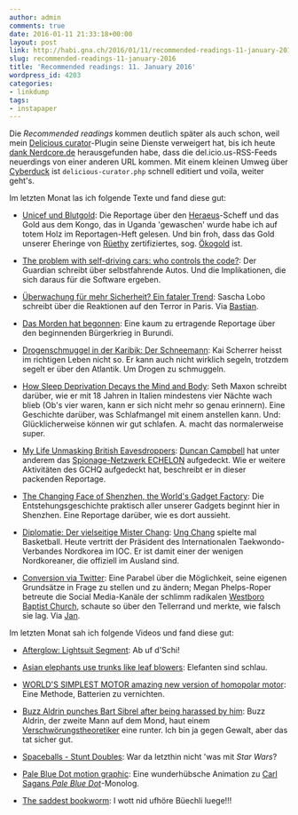 ```yaml
---
author: admin
comments: true
date: 2016-01-11 21:33:18+00:00
layout: post
link: http://habi.gna.ch/2016/01/11/recommended-readings-11-january-2016/
slug: recommended-readings-11-january-2016
title: 'Recommended readings: 11. January 2016'
wordpress_id: 4203
categories:
- linkdump
tags:
- instapaper
---
```


Die _Recommended readings_ kommen deutlich später als auch schon, weil mein [Delicious curator](https://wordpress.org/plugins/delicious-curator/)-Plugin seine Dienste verweigert hat, bis ich heute [dank Nerdcore.de](http://www.nerdcore.de/2016/01/01/wptouch-und-so/) herausgefunden habe, dass die del.icio.us-RSS-Feeds neuerdings von einer anderen URL kommen. Mit einem kleinen Umweg über [Cyberduck](https://cyberduck.io) ist `delicious-curator.php` schnell editiert und voila, weiter geht's.

Im letzten Monat las ich folgende Texte und fand diese gut:





  * [Unicef und Blutgold](http://reportagen.com/content/unicef-und-blutgold): Die Reportage über den [Heraeus](https://www.heraeus.com/)-Scheff und das Gold aus dem Kongo, das in Uganda 'gewaschen' wurde habe ich auf totem Holz im Reportagen-Heft gelesen. Und bin froh, dass das Gold unserer Eheringe von [Rüethy](http://www.ruethy.ch) zertifiziertes, sog. [Ökogold](http://www.gyr.ch/de/recycling/) ist.


  * [The problem with self-driving cars: who controls the code?](http://www.theguardian.com/technology/2015/dec/23/the-problem-with-self-driving-cars-who-controls-the-code): Der Guardian schreibt über selbstfahrende Autos. Und die Implikationen, die sich daraus für die Software ergeben.


  * [Überwachung für mehr Sicherheit? Ein fataler Trend](http://www.spiegel.de/netzwelt/web/sascha-lobo-ueber-die-irrationale-ausweitung-der-ueberwachung-a-1064508.html): Sascha Lobo schreibt über die Reaktionen auf den Terror in Paris. Via [Bastian](http://blog.dasrecht.net/2015/12/29/angelesen-24/).


  * [Das Morden hat begonnen](https://krautreporter.de/1204--das-morden-hat-begonnen): Eine kaum zu ertragende Reportage über den beginnenden Bürgerkrieg in Burundi.


  * [Drogenschmuggel in der Karibik: Der Schneemann](http://www.stern.de/panorama/stern-crime/drogenschmuggel-in-der-karibik--der-schneemann---eine-stern-crime-story-6588604.html): Kai Scherrer heisst im richtigen Leben nicht so. Er kann auch nicht wirklich segeln, trotzdem segelt er über den Atlantik. Um Drogen zu schmuggeln.


  * [How Sleep Deprivation Decays the Mind and Body](http://www.theatlantic.com/health/archive/2013/12/how-sleep-deprivation-decays-the-mind-and-body/282395/): Seth Maxon schreibt darüber, wie er mit 18 Jahren in Italien mindestens vier Nächte wach blieb (Ob's vier waren, kann er sich nicht mehr so genau erinnern). Eine Geschichte darüber, was Schlafmangel mit einem anstellen kann. Und: Glücklicherweise können wir gut schlafen. A. macht das normalerweise super.


  * [My Life Unmasking British Eavesdroppers](https://theintercept.com/2015/08/03/life-unmasking-british-eavesdroppers/): [Duncan Campbell](https://theintercept.com/staff/duncan-campbell/) hat unter anderem das [Spionage-Netzwerk ECHELON](https://de.wikipedia.org/wiki/Echelon) aufgedeckt. Wie er weitere Aktivitäten des GCHQ aufgedeckt hat, beschreibt er in dieser packenden Reportage.


  * [The Changing Face of Shenzhen, the World's Gadget Factory](http://motherboard.vice.com/read/beyond-foxconn-inside-shenzhen-the-worlds-gadget-factory): Die Entstehungsgeschichte praktisch aller unserer Gadgets beginnt hier in Shenzhen. Eine Reportage darüber, wie es dort aussieht.


  * [Diplomatie: Der vielseitige Mister Chang](http://www.spiegel.de/spiegel/print/d-139574529.html): [Ung Chang](http://www.olympic.org/mr-ung-chang) spielte mal Basketball. Heute vertritt der Präsident des Internationalen Taekwondo-Verbandes Nordkorea im IOC. Er ist damit einer der wenigen Nordkoreaner, die offiziell im Ausland sind.


  * [Conversion via Twitter](http://www.newyorker.com/magazine/2015/11/23/conversion-via-twitter-westboro-baptist-church-megan-phelps-roper): Eine Parabel über die Möglichkeit, seine eigenen Grundsätze in Frage zu stellen und zu ändern; Megan Phelps-Roper betreute die Social Media-Kanäle der schlimm radikalen [Westboro Baptist Church](https://en.wikipedia.org/wiki/Westboro_Baptist_Church), schaute so über den Tellerrand und merkte, wie falsch sie lag. Via [Jan](http://pieceoplastic.com/index.php/7046/ruff-linkage-201547/).



Im letzten Monat sah ich folgende Videos und fand diese gut:



  * [Afterglow: Lightsuit Segment](https://www.youtube.com/watch?v=4DjdJydl-ds): Ab uf d'Schi!


  * [Asian elephants use trunks like leaf blowers](https://www.youtube.com/watch?v=aRmdYHCK2Us): Elefanten sind schlau.


  * [WORLD'S SIMPLEST MOTOR amazing new version of homopolar motor](https://www.youtube.com/watch?v=oPzJr1jjHnQ): Eine Methode, Batterien zu vernichten.


  * [Buzz Aldrin punches Bart Sibrel after being harassed by him](https://www.youtube.com/watch?v=wptn5RE2I-k): Buzz Aldrin, der zweite Mann auf dem Mond, haut einem [Verschwörungstheoretiker](https://en.wikipedia.org/wiki/Bart_Sibrel) eine runter. Ich bin ja gegen Gewalt, aber das tat sicher gut.


  * [Spaceballs - Stunt Doubles](https://www.youtube.com/watch?v=iwV61t_Tec8): War da letzthin nicht 'was mit _Star Wars_?


  * [Pale Blue Dot motion graphic](http://flowingdata.com/2015/11/11/pale-blue-dot-motion-graphic/): Eine wunderhübsche Animation zu [Carl Sagans _Pale Blue Dot_](https://en.wikipedia.org/wiki/Pale_Blue_Dot)-Monolog.


  * [The saddest bookworm](https://www.youtube.com/watch?v=AIEeakeXvMM): I wott nid ufhöre Büechli luege!!!


